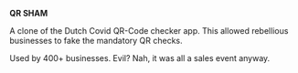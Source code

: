 **QR SHAM**

A clone of the Dutch Covid QR-Code checker app.
This allowed rebellious businesses to fake the mandatory QR checks.

Used by 400+ businesses.
Evil? Nah, it was all a sales event anyway.